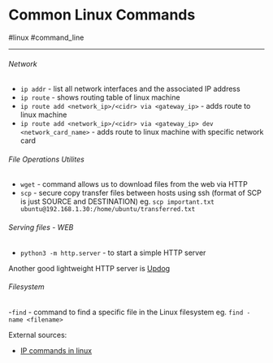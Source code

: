 # Common Linux Commands
#linux #command_line

---

###### Network 
- `ip addr` - list all network interfaces and the associated IP address
- `ip route` - shows routing table of linux machine
- `ip route add <network_ip>/<cidr> via <gateway_ip>` - adds route to linux machine
- `ip route add <network_ip>/<cidr> via <gateway_ip> dev <network_card_name>` - adds route to linux machine with specific network card

###### File Operations Utilites
- `wget` - command allows us to download files from the web via HTTP
- `scp` - secure copy transfer files between hosts using ssh (format of SCP is just SOURCE and DESTINATION) eg. `scp important.txt ubuntu@192.168.1.30:/home/ubuntu/transferred.txt`

###### Serving files - WEB
- `python3 -m http.server` - to start a simple HTTP server

Another good lightweight HTTP server is [Updog](https://github.com/sc0tfree/updog)

###### Filesystem 
-`find` - command to find a specific file in the Linux filesystem eg. `find -name <filename>`

External sources:
- [IP commands in linux](https://phoenixnap.com/kb/linux-ip-command-examples)